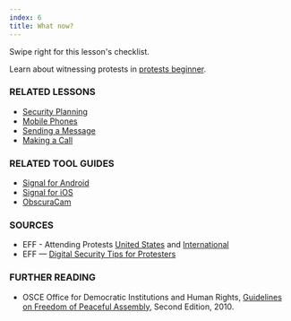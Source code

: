 ```yaml
---
index: 6
title: What now?
---
```

Swipe right for this lesson's checklist.

Learn about witnessing protests in [protests beginner](umbrella://operations/protests/beginner).

### RELATED LESSONS

*   [Security Planning](umbrella://assess-your-risk/security-planning)
*   [Mobile Phones](umbrella://communications/mobile-phones)
*   [Sending a Message](umbrella://communications/sending-a-message)
*   [Making a Call](umbrella://communications/making-a-call)

### RELATED TOOL GUIDES

* 	[Signal for Android](umbrella://tools/messagging/s_signal-for-android.md) 
* 	[Signal for iOS](umbrella://tools/messagging/s_signal-for-ios.md)
*	[ObscuraCam](umbrella://tools/messagging/s_obscuracam.md)

### SOURCES

*   EFF - Attending Protests [United States](https://ssd.eff.org/en/module/attending-protests-united-states) and [International](https://ssd.eff.org/en/module/attending-protests-international)
*	EFF — [Digital Security Tips for Protesters](https://www.eff.org/deeplinks/2016/11/digital-security-tips-for-protesters)

### FURTHER READING

*   OSCE Office for Democratic Institutions and Human Rights, [Guidelines on Freedom of Peaceful Assembly](https://www.osce.org/odihr/73405?download=true), Second Edition, 2010.